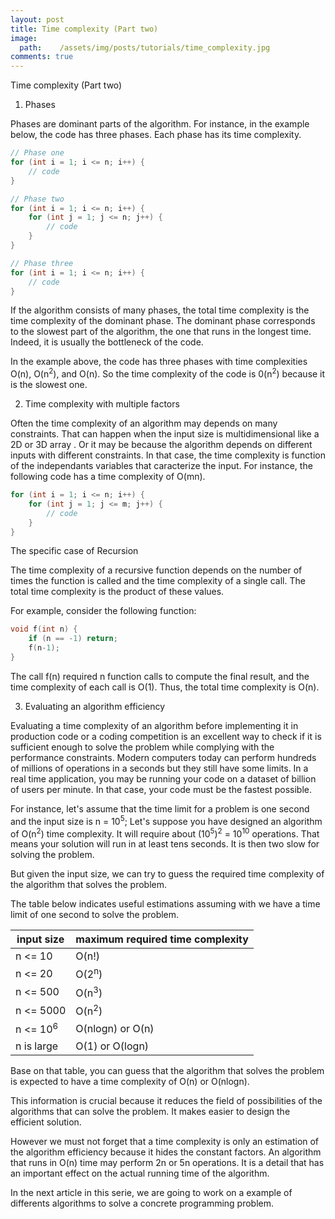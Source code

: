 ```yaml
---
layout: post
title: Time complexity (Part two)
image:
  path:    /assets/img/posts/tutorials/time_complexity.jpg
comments: true
---
```


Time complexity (Part two)

1) Phases

Phases are dominant parts of the algorithm. For instance, in the example below, the code has three phases. Each phase has its time complexity. 

~~~c++
// Phase one
for (int i = 1; i <= n; i++) {
    // code
}

// Phase two
for (int i = 1; i <= n; i++) {
    for (int j = 1; j <= n; j++) {
        // code
    }
}

// Phase three
for (int i = 1; i <= n; i++) {
    // code
}
~~~

If the algorithm consists of many phases, the total time complexity is the time complexity of the dominant phase. The dominant phase corresponds to the slowest part of the algorithm, the one that runs in the longest time. Indeed, it is usually the bottleneck of the code. 

In the example above, the code has three phases with time complexities O(n), O(n<sup>2</sup>), and O(n).
So the time complexity of the code is 0(n<sup>2</sup>) because it is the slowest one.

2) Time complexity with multiple factors

Often the time complexity of an algorithm may depends on many constraints.
That can happen when the input size is multidimensional like a 2D or 3D array .
Or it may be because the algorithm depends on different inputs with different constraints. 
In that case, the time complexity is function of the independants variables that caracterize the input.
For instance, the following code has a time complexity of O(mn).
~~~c++
for (int i = 1; i <= n; i++) {
    for (int j = 1; j <= m; j++) {
        // code
    }
}
~~~


The specific case of Recursion

The time complexity of a recursive function depends on the number of times the function is called and the time complexity of a single call. The total time complexity is the product of these values.

For example, consider the following function:
~~~c++
void f(int n) {
    if (n == -1) return;
    f(n-1);
}
~~~

The call f(n) required n function calls to compute the final result, and the time complexity of each call is O(1).
Thus, the total time complexity is O(n).


3) Evaluating an algorithm efficiency

Evaluating a time complexity of an algorithm before implementing it in production code or a coding competition is an excellent way to check if it is sufficient enough to solve the problem while complying with the performance constraints. 
Modern computers today can perform hundreds of millions of operations in a seconds but they still have some limits. In a real time application, you may be running your code on a dataset of billion of users per minute. In that case, your code must be the fastest possible. 

For instance, let's assume that the time limit for a problem is one second and the input size is n = 10<sup>5</sup>; Let's suppose you have designed an algorithm of O(n<sup>2</sup>) time complexity. It will require about (10<sup>5</sup>)<sup>2</sup> = 10<sup>10</sup> operations. That means your solution will run in at least tens seconds. It is then two slow for solving the problem. 

But given the input size, we can try to guess the required time complexity of the algorithm that solves the problem. 

The table below indicates useful estimations assuming with we have a time limit of one second to solve the problem. 

| input size      |  maximum required time complexity |
| --------------- | ------------------------ |
| n <= 10         | O(n!)       |
| n <= 20          | O(2<sup>n</sup>)       |
| n <= 500          | O(n<sup>3</sup>)       |
| n <= 5000          | O(n<sup>2</sup>)       |
| n <= 10<sup>6</sup>          | O(nlogn) or O(n)   |
| n is large          | O(1) or O(logn)       |


Base on that table, you can guess that the algorithm that solves the problem is expected to have a time complexity of O(n) or O(nlogn).

This information is crucial because it reduces the field of possibilities of the algorithms that can solve the problem. It makes easier to design the efficient solution. 

However we must not forget that a time complexity is only an estimation of the algorithm efficiency because it hides the constant factors.  An algorithm that runs in O(n) time may perform 2n or 5n operations. It is a detail that has an important effect on the actual running time of the algorithm.

In the next article in this serie, we are going to work on a example of differents algorithms to solve a concrete programming problem.

























